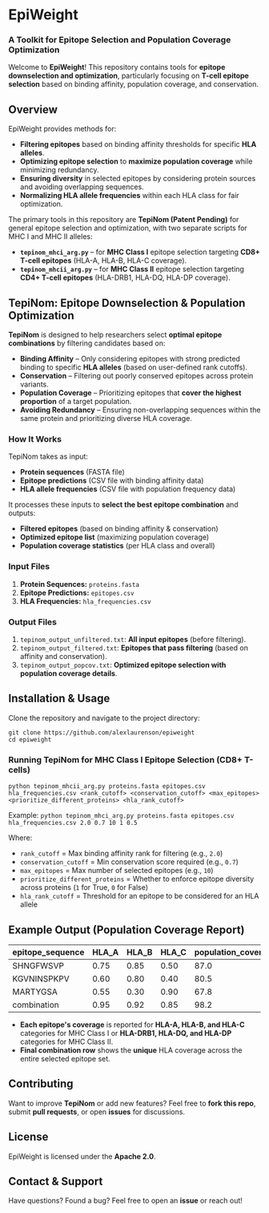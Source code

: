 # EpiWeight

### A Toolkit for Epitope Selection and Population Coverage Optimization

Welcome to **EpiWeight**! This repository contains tools for **epitope downselection and optimization**, particularly focusing on **T-cell epitope selection** based on binding affinity, population coverage, and conservation.

## Overview
EpiWeight provides methods for:
- **Filtering epitopes** based on binding affinity thresholds for specific **HLA alleles**.
- **Optimizing epitope selection** to **maximize population coverage** while minimizing redundancy.
- **Ensuring diversity** in selected epitopes by considering protein sources and avoiding overlapping sequences.
- **Normalizing HLA allele frequencies** within each HLA class for fair optimization.

The primary tools in this repository are **TepiNom (Patent Pending)** for general epitope selection and optimization, with two separate scripts for MHC I and MHC II alleles:
- **`tepinom_mhci_arg.py`** – for **MHC Class I** epitope selection targeting **CD8+ T-cell epitopes** (HLA-A, HLA-B, HLA-C coverage).
- **`tepinom_mhcii_arg.py`** – for **MHC Class II** epitope selection targeting **CD4+ T-cell epitopes** (HLA-DRB1, HLA-DQ, HLA-DP coverage).

## TepiNom: Epitope Downselection & Population Optimization

**TepiNom** is designed to help researchers select **optimal epitope combinations** by filtering candidates based on:
- **Binding Affinity** – Only considering epitopes with strong predicted binding to specific **HLA alleles** (based on user-defined rank cutoffs).
- **Conservation** – Filtering out poorly conserved epitopes across protein variants.
- **Population Coverage** – Prioritizing epitopes that **cover the highest proportion** of a target population.
- **Avoiding Redundancy** – Ensuring non-overlapping sequences within the same protein and prioritizing diverse HLA coverage.

### How It Works
TepiNom takes as input:
- **Protein sequences** (FASTA file)
- **Epitope predictions** (CSV file with binding affinity data)
- **HLA allele frequencies** (CSV file with population frequency data)

It processes these inputs to **select the best epitope combination** and outputs:
- **Filtered epitopes** (based on binding affinity & conservation)
- **Optimized epitope list** (maximizing population coverage)
- **Population coverage statistics** (per HLA class and overall)

### Input Files
1. **Protein Sequences:** `proteins.fasta`
2. **Epitope Predictions:** `epitopes.csv`
3. **HLA Frequencies:** `hla_frequencies.csv`

### Output Files
1. `tepinom_output_unfiltered.txt`: **All input epitopes** (before filtering).
2. `tepinom_output_filtered.txt`: **Epitopes that pass filtering** (based on affinity and conservation).
3. `tepinom_output_popcov.txt`: **Optimized epitope selection with population coverage details**.

## Installation & Usage
Clone the repository and navigate to the project directory:

`git clone https://github.com/alexlaurenson/epiweight`<br>
`cd epiweight`

### Running TepiNom for MHC Class I Epitope Selection (CD8+ T-cells)
`python tepinom_mhcii_arg.py proteins.fasta epitopes.csv hla_frequencies.csv <rank_cutoff> <conservation_cutoff> <max_epitopes> <prioritize_different_proteins> <hla_rank_cutoff>`

Example:
`python tepinom_mhci_arg.py proteins.fasta epitopes.csv hla_frequencies.csv 2.0 0.7 10 1 0.5`

Where:
- `rank_cutoff` = Max binding affinity rank for filtering (e.g., `2.0`)
- `conservation_cutoff` = Min conservation score required (e.g., `0.7`)
- `max_epitopes` = Max number of selected epitopes (e.g., `10`)
- `prioritize_different_proteins` = Whether to enforce epitope diversity across proteins (`1` for True, `0` for False)
- `hla_rank_cutoff` = Threshold for an epitope to be considered for an HLA allele

## Example Output (Population Coverage Report)
| epitope_sequence | HLA_A | HLA_B | HLA_C | population_coverage |
|------------------|-------|-------|-------|---------------------|
| SHNGFWSVP        | 0.75  | 0.85  | 0.50  | 87.0                |
| KGVNINSPKPV      | 0.60  | 0.80  | 0.40  | 80.5                |
| MARTYGSA         | 0.55  | 0.30  | 0.90  | 67.8                |
| combination      | 0.95  | 0.92  | 0.85  | 98.2                |


- **Each epitope's coverage** is reported for **HLA-A, HLA-B, and HLA-C** categories for MHC Class I or **HLA-DRB1, HLA-DQ, and HLA-DP** categories for MHC Class II.
- **Final combination row** shows the **unique** HLA coverage across the entire selected epitope set.

## Contributing
Want to improve **TepiNom** or add new features? Feel free to **fork this repo**, submit **pull requests**, or open **issues** for discussions.

## License
EpiWeight is licensed under the **Apache 2.0**.

## Contact & Support
Have questions? Found a bug? Feel free to open an **issue** or reach out!
